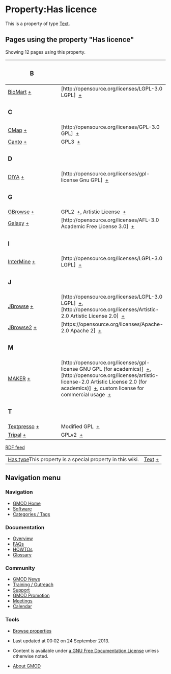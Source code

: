 



<span id="top"></span>




# <span dir="auto">Property:Has licence</span>









This is a property of type
[Text](Special%3ATypes/Text "Special%3ATypes/Text").

  
<span id="SMWResults"></span>



## Pages using the property "Has licence"

Showing 12 pages using this property.

<table style="width: 100%; ">
<colgroup>
<col style="width: 50%" />
<col style="width: 50%" />
</colgroup>
<thead>
<tr class="header">
<th class="smwpropname"><h3 id="b">B</h3></th>
<th></th>
</tr>
</thead>
<tbody>
<tr class="odd">
<td class="smwpropname"><a href="BioMart"
title="BioMart">BioMart</a> <span class="smwbrowse"><a
href="Special%3ABrowse/BioMart"
title="Special%3ABrowse/BioMart">+</a></span></td>
<td class="smwprops">[http://opensource.org/licenses/LGPL-3.0
LGPL]  <span class="smwsearch"><a
href="Special%3ASearchByProperty/Has-20licence/-5Bhttp%3A-2F-2Fopensource.org-2Flicenses-2FLGPL-2D3.0-20LGPL-5D"
title="Special%3ASearchByProperty/Has-20licence/-5Bhttp%3A-2F-2Fopensource.org-2Flicenses-2FLGPL-2D3.0-20LGPL-5D">+</a></span></td>
</tr>
<tr class="even">
<td class="smwpropname"><h3 id="c">C</h3></td>
<td></td>
</tr>
<tr class="odd">
<td class="smwpropname"><a href="CMap.1" title="CMap">CMap</a> <span
class="smwbrowse"><a href="Special%3ABrowse/CMap"
title="Special%3ABrowse/CMap">+</a></span></td>
<td class="smwprops">[http://opensource.org/licenses/GPL-3.0 GPL]  <span
class="smwsearch"><a
href="Special%3ASearchByProperty/Has-20licence/-5Bhttp%3A-2F-2Fopensource.org-2Flicenses-2FGPL-2D3.0-20GPL-5D"
title="Special%3ASearchByProperty/Has-20licence/-5Bhttp%3A-2F-2Fopensource.org-2Flicenses-2FGPL-2D3.0-20GPL-5D">+</a></span></td>
</tr>
<tr class="even">
<td class="smwpropname"><a href="Canto" title="Canto">Canto</a> <span
class="smwbrowse"><a href="Special%3ABrowse/Canto"
title="Special%3ABrowse/Canto">+</a></span></td>
<td class="smwprops">GPL3  <span class="smwsearch"><a
href="Special%3ASearchByProperty/Has-20licence/GPL3"
title="Special%3ASearchByProperty/Has-20licence/GPL3">+</a></span></td>
</tr>
<tr class="odd">
<td class="smwpropname"><h3 id="d">D</h3></td>
<td></td>
</tr>
<tr class="even">
<td class="smwpropname"><a href="DIYA" title="DIYA">DIYA</a> <span
class="smwbrowse"><a href="Special%3ABrowse/DIYA"
title="Special%3ABrowse/DIYA">+</a></span></td>
<td class="smwprops">[http://opensource.org/licenses/gpl-license Gnu
GPL]  <span class="smwsearch"><a
href="Special%3ASearchByProperty/Has-20licence/-5Bhttp%3A-2F-2Fopensource.org-2Flicenses-2Fgpl-2Dlicense-20Gnu-20GPL-5D"
title="Special%3ASearchByProperty/Has-20licence/-5Bhttp%3A-2F-2Fopensource.org-2Flicenses-2Fgpl-2Dlicense-20Gnu-20GPL-5D">+</a></span></td>
</tr>
<tr class="odd">
<td class="smwpropname"><h3 id="g">G</h3></td>
<td></td>
</tr>
<tr class="even">
<td class="smwpropname"><a href="GBrowse.1"
title="GBrowse">GBrowse</a> <span class="smwbrowse"><a
href="Special%3ABrowse/GBrowse"
title="Special%3ABrowse/GBrowse">+</a></span></td>
<td class="smwprops">GPL2  <span class="smwsearch"><a
href="Special%3ASearchByProperty/Has-20licence/GPL2"
title="Special%3ASearchByProperty/Has-20licence/GPL2">+</a></span>,
Artistic License  <span class="smwsearch"><a
href="Special%3ASearchByProperty/Has-20licence/Artistic-20License"
title="Special%3ASearchByProperty/Has-20licence/Artistic-20License">+</a></span></td>
</tr>
<tr class="odd">
<td class="smwpropname"><a href="Galaxy.1"
title="Galaxy">Galaxy</a> <span class="smwbrowse"><a
href="Special%3ABrowse/Galaxy"
title="Special%3ABrowse/Galaxy">+</a></span></td>
<td class="smwprops">[http://opensource.org/licenses/AFL-3.0 Academic
Free License 3.0]  <span class="smwsearch"><a
href="Special%3ASearchByProperty/Has-20licence/-5Bhttp%3A-2F-2Fopensource.org-2Flicenses-2FAFL-2D3.0-20Academic-20Free-20License-203.0-5D"
title="Special%3ASearchByProperty/Has-20licence/-5Bhttp%3A-2F-2Fopensource.org-2Flicenses-2FAFL-2D3.0-20Academic-20Free-20License-203.0-5D">+</a></span></td>
</tr>
<tr class="even">
<td class="smwpropname"><h3 id="i">I</h3></td>
<td></td>
</tr>
<tr class="odd">
<td class="smwpropname"><a href="InterMine"
title="InterMine">InterMine</a> <span class="smwbrowse"><a
href="Special%3ABrowse/InterMine"
title="Special%3ABrowse/InterMine">+</a></span></td>
<td class="smwprops">[http://opensource.org/licenses/LGPL-3.0
LGPL]  <span class="smwsearch"><a
href="Special%3ASearchByProperty/Has-20licence/-5Bhttp%3A-2F-2Fopensource.org-2Flicenses-2FLGPL-2D3.0-20LGPL-5D"
title="Special%3ASearchByProperty/Has-20licence/-5Bhttp%3A-2F-2Fopensource.org-2Flicenses-2FLGPL-2D3.0-20LGPL-5D">+</a></span></td>
</tr>
<tr class="even">
<td class="smwpropname"><h3 id="j">J</h3></td>
<td></td>
</tr>
<tr class="odd">
<td class="smwpropname"><a href="JBrowse.1"
title="JBrowse">JBrowse</a> <span class="smwbrowse"><a
href="Special%3ABrowse/JBrowse"
title="Special%3ABrowse/JBrowse">+</a></span></td>
<td class="smwprops">[http://opensource.org/licenses/LGPL-3.0
LGPL]  <span class="smwsearch"><a
href="Special%3ASearchByProperty/Has-20licence/-5Bhttp%3A-2F-2Fopensource.org-2Flicenses-2FLGPL-2D3.0-20LGPL-5D"
title="Special%3ASearchByProperty/Has-20licence/-5Bhttp%3A-2F-2Fopensource.org-2Flicenses-2FLGPL-2D3.0-20LGPL-5D">+</a></span>,
[http://opensource.org/licenses/Artistic-2.0 Artistic License
2.0]  <span class="smwsearch"><a
href="Special%3ASearchByProperty/Has-20licence/-5Bhttp%3A-2F-2Fopensource.org-2Flicenses-2FArtistic-2D2.0-20Artistic-20License-202.0-5D"
title="Special%3ASearchByProperty/Has-20licence/-5Bhttp%3A-2F-2Fopensource.org-2Flicenses-2FArtistic-2D2.0-20Artistic-20License-202.0-5D">+</a></span></td>
</tr>
<tr class="even">
<td class="smwpropname"><a href="JBrowse2"
title="JBrowse2">JBrowse2</a> <span class="smwbrowse"><a
href="Special%3ABrowse/JBrowse2"
title="Special%3ABrowse/JBrowse2">+</a></span></td>
<td class="smwprops">[https://opensource.org/licenses/Apache-2.0 Apache
2]  <span class="smwsearch"><a
href="Special%3ASearchByProperty/Has-20licence/-5Bhttps%3A-2F-2Fopensource.org-2Flicenses-2FApache-2D2.0-20Apache-202-5D"
title="Special%3ASearchByProperty/Has-20licence/-5Bhttps%3A-2F-2Fopensource.org-2Flicenses-2FApache-2D2.0-20Apache-202-5D">+</a></span></td>
</tr>
<tr class="odd">
<td class="smwpropname"><h3 id="m">M</h3></td>
<td></td>
</tr>
<tr class="even">
<td class="smwpropname"><a href="MAKER.1" title="MAKER">MAKER</a> <span
class="smwbrowse"><a href="Special%3ABrowse/MAKER"
title="Special%3ABrowse/MAKER">+</a></span></td>
<td class="smwprops">[http://opensource.org/licenses/gpl-license GNU GPL
(for academics)]  <span class="smwsearch"><a
href="Special%3ASearchByProperty/Has-20licence/-5Bhttp:-2F-2Fopensource.org-2Flicenses-2Fgpl-2Dlicense-20GNU-20GPL-20(for-20academics)-5D"
title="Special%3ASearchByProperty/Has-20licence/-5Bhttp:-2F-2Fopensource.org-2Flicenses-2Fgpl-2Dlicense-20GNU-20GPL-20(for-20academics)-5D">+</a></span>,
[http://opensource.org/licenses/artistic-license-2.0 Artistic License
2.0 (for academics)]  <span class="smwsearch"><a
href="Special%3ASearchByProperty/Has-20licence/-5Bhttp:-2F-2Fopensource.org-2Flicenses-2Fartistic-2Dlicense-2D2.0-20Artistic-20License-202.0-20(for-20academics)-5D"
title="Special%3ASearchByProperty/Has-20licence/-5Bhttp:-2F-2Fopensource.org-2Flicenses-2Fartistic-2Dlicense-2D2.0-20Artistic-20License-202.0-20(for-20academics)-5D">+</a></span>,
custom license for commercial usage  <span class="smwsearch"><a
href="Special%3ASearchByProperty/Has-20licence/custom-20license-20for-20commercial-20usage"
title="Special%3ASearchByProperty/Has-20licence/custom-20license-20for-20commercial-20usage">+</a></span></td>
</tr>
<tr class="odd">
<td class="smwpropname"><h3 id="t">T</h3></td>
<td></td>
</tr>
<tr class="even">
<td class="smwpropname"><a href="Textpresso"
title="Textpresso">Textpresso</a> <span class="smwbrowse"><a
href="Special%3ABrowse/Textpresso"
title="Special%3ABrowse/Textpresso">+</a></span></td>
<td class="smwprops">Modified GPL  <span class="smwsearch"><a
href="Special%3ASearchByProperty/Has-20licence/Modified-20GPL"
title="Special%3ASearchByProperty/Has-20licence/Modified-20GPL">+</a></span></td>
</tr>
<tr class="odd">
<td class="smwpropname"><a href="Tripal.1"
title="Tripal">Tripal</a> <span class="smwbrowse"><a
href="Special%3ABrowse/Tripal"
title="Special%3ABrowse/Tripal">+</a></span></td>
<td class="smwprops">GPLv2  <span class="smwsearch"><a
href="Special%3ASearchByProperty/Has-20licence/GPLv2"
title="Special%3ASearchByProperty/Has-20licence/GPLv2">+</a></span></td>
</tr>
</tbody>
</table>




</span><span class="smwrdflink"><span class="rdflink">[RDF
feed](http://gmod.org/wiki/Special:ExportRDF/Property%3AHas_licence "Special:ExportRDF/Property:Has licence")</span></span>

|  |  |
|----|----|
| <span class="smw-highlighter" data-type="1" state="inline" data-title="Property"><span class="smwbuiltin">[Has type](Property%3AHas_type "Property:Has type")</span><span class="smwttcontent">This property is a special property in this wiki.</span></span> | [Text](Special%3ATypes/Text "Special%3ATypes/Text") <span class="smwsearch">[+](Special%3ASearchByProperty/Has-20type/Text "Special%3ASearchByProperty/Has-20type/Text")</span> |






## Navigation menu






### 





### Navigation



- <span id="n-GMOD-Home">[GMOD Home](Main_Page)</span>
- <span id="n-Software">[Software](GMOD_Components)</span>
- <span id="n-Categories-.2F-Tags">[Categories /
  Tags](Categories)</span>




### Documentation



- <span id="n-Overview">[Overview](Overview)</span>
- <span id="n-FAQs">[FAQs](Category%3AFAQ)</span>
- <span id="n-HOWTOs">[HOWTOs](Category%3AHOWTO)</span>
- <span id="n-Glossary">[Glossary](Glossary)</span>




### Community



- <span id="n-GMOD-News">[GMOD News](GMOD_News)</span>
- <span id="n-Training-.2F-Outreach">[Training /
  Outreach](Training_and_Outreach)</span>
- <span id="n-Support">[Support](Support)</span>
- <span id="n-GMOD-Promotion">[GMOD Promotion](GMOD_Promotion)</span>
- <span id="n-Meetings">[Meetings](Meetings)</span>
- <span id="n-Calendar">[Calendar](Calendar)</span>




### Tools

- <span id="t-smwbrowselink"><a href="Special%3ABrowse/Property%3AHas_licence" rel="smw-browse">Browse
  properties</a></span>



- <span id="footer-info-lastmod">Last updated at 00:02 on 24 September
  2013.</span>
<!-- - <span id="footer-info-viewcount">12,664 page views.</span> -->
- <span id="footer-info-copyright">Content is available under
  <a href="http://www.gnu.org/licenses/fdl-1.3.html" class="external"
  rel="nofollow">a GNU Free Documentation License</a> unless otherwise
  noted.</span>

<!-- -->

- <span id="footer-places-about">[About
  GMOD](GMOD%3AAbout "GMOD%3AAbout")</span>

<!-- -->




